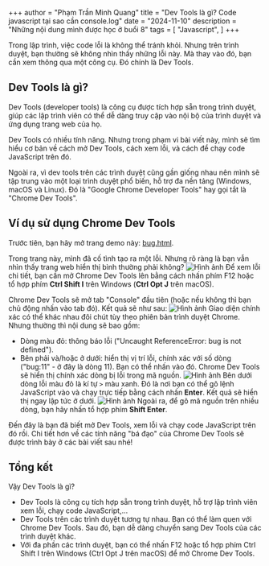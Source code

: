 +++
author = "Phạm Trần Minh Quang"
title = "Dev Tools là gì? Code javascript tại sao cần console.log"
date = "2024-11-10"
description = "Những nội dung mình được học ở buổi 8"
tags = [
    "Javascript",
]
+++

Trong lập trình, việc code lỗi là không thể tránh khỏi. Nhưng trên trình duyệt, bạn thường sẽ không nhìn thấy những lỗi này. Mà thay vào đó, bạn cần xem thông qua một công cụ. Đó chính là Dev Tools.

## Dev Tools là gì?
Dev Tools (developer tools) là công cụ được tích hợp sẵn trong trình duyệt, giúp các lập trình viên có thể dễ dàng truy cập vào nội bộ của trình duyệt và ứng dụng trang web của họ.

Dev Tools có nhiều tính năng. Nhưng trong phạm vi bài viết này, mình sẽ tìm hiểu cơ bản về cách mở Dev Tools, cách xem lỗi, và cách để chạy code JavaScript trên đó.

Ngoài ra, vì dev tools trên các trình duyệt cũng gần giống nhau nên mình sẽ tập trung vào một loại trình duyệt phổ biến, hỗ trợ đa nền tảng (Windows, macOS và Linux). Đó là "Google Chrome Developer Tools" hay gọi tắt là "Chrome Dev Tools".

## Ví dụ sử dụng Chrome Dev Tools
Trước tiên, bạn hãy mở trang demo này: [bug.html](bug.html).

Trong trang này, mình đã cố tình tạo ra một lỗi. Nhưng rõ ràng là bạn vẫn nhìn thấy trang web hiển thị bình thường phải không?
![Hình ảnh](https://user-images.githubusercontent.com/29374426/156757527-629dee15-d91d-4236-ac82-ff8d2d2975d8.png)
Để xem lỗi chi tiết, bạn cần mở Chrome Dev Tools lên bằng cách nhấn phím F12 hoặc tổ hợp phím **Ctrl Shift I** trên Windows (**Ctrl Opt J** trên macOS).

Chrome Dev Tools sẽ mở tab "Console" đầu tiên (hoặc nếu không thì bạn chủ động nhấn vào tab đó). Kết quả sẽ như sau:
![Hình ảnh](https://user-images.githubusercontent.com/29374426/156757620-eba0cd94-6787-41fa-acc2-3c37f3ee6f0e.png)
Giao diện chính xác có thể khác nhau đôi chút tùy theo phiên bản trình duyệt Chrome. Nhưng thường thì nội dung sẽ bao gồm:
- Dòng màu đỏ: thông báo lỗi ("Uncaught ReferenceError: bug is not defined").
- Bên phải và/hoặc ở dưới: hiển thị vị trí lỗi, chính xác với số dòng ("bug:11" - ở đây là dòng 11). Bạn có thể nhấn vào đó. Chrome Dev Tools sẽ hiển thị chính xác dòng bị lỗi trong mã nguồn.
![Hình ảnh](https://user-images.githubusercontent.com/29374426/156757693-bf340877-b36e-42f0-a459-0a3f5930ab2c.png)
Bên dưới dòng lỗi màu đỏ là kí tự  ``` > ``` màu xanh. Đó là nơi bạn có thể gõ lệnh JavaScript vào và chạy trực tiếp bằng cách nhấn **Enter**. Kết quả sẽ hiển thị ngay lập tức ở dưới.
![Hình ảnh](https://user-images.githubusercontent.com/29374426/156757765-132d2ef5-0677-4e5b-980c-eccffb786abb.png)
Ngoài ra, để gõ mã nguồn trên nhiều dòng, bạn hãy nhấn tổ hợp phím **Shift Enter**.

Đến đây là bạn đã biết mở Dev Tools, xem lỗi và chạy code JavaScript trên đó rồi. Chi tiết hơn về các tính năng "bá đạo" của Chrome Dev Tools sẽ được trình bày ở các bài viết sau nhé!

## Tổng kết
Vậy Dev Tools là gì?

- Dev Tools là công cụ tích hợp sẵn trong trình duyệt, hỗ trợ lập trình viên xem lỗi, chạy code JavaScript,...
- Dev Tools trên các trình duyệt tương tự nhau. Bạn có thể làm quen với Chrome Dev Tools. Sau đó, bạn dễ dàng chuyển sang Dev Tools của các trình duyệt khác.
- Với đa phần các trình duyệt, bạn có thể nhấn F12 hoặc tổ hợp phím Ctrl Shift I trên Windows (Ctrl Opt J trên macOS) để mở Chrome Dev Tools.